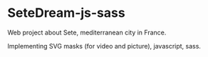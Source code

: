 # SeteDream-js-sass

Web project about Sete, mediterranean city in France.

Implementing SVG masks (for video and picture), javascript, sass.
